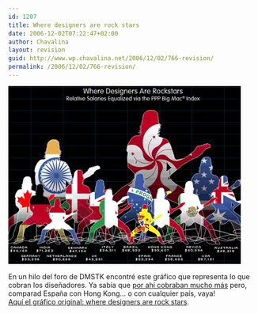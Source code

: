 ```yaml
---
id: 1207
title: Where designers are rock stars
date: 2006-12-02T07:22:47+02:00
author: Chavalina
layout: revision
guid: http://www.wp.chavalina.net/2006/12/02/766-revision/
permalink: /2006/12/02/766-revision/
---
```

<img class="imgizqda" src="/imagenes/fotos/designers-rock-stars.jpg" alt="Representaci&oacute;n gr&aacute;fica comparativa de lo que cobran los dise&ntilde;adores en distintos pa&iacute;ses del mundo" /> 

En un hilo del foro de DMSTK encontr&eacute; este gr&aacute;fico que representa lo que cobran los dise&ntilde;adores. Ya sab&iacute;a que <a href="http://chavalina.net/comentar.php?idpost=750" target="_blank">por ah&iacute; cobraban mucho m&aacute;s</a> pero, comparad Espa&ntilde;a con Hong Kong&#8230; o con cualquier pa&iacute;s, vaya!  
<a href="http://www.coroflot.com/community/global_design_rockstas.asp" target="_blank">Aqu&iacute; el gr&aacute;fico original: where designers are rock stars</a>.